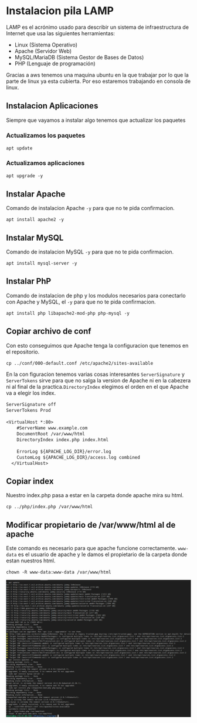 # Instalacion pila LAMP
LAMP es el acrónimo usado para describir un sistema de infraestructura de Internet que usa las siguientes herramientas:

- Linux (Sistema Operativo)
- Apache (Servidor Web)
- MySQL/MariaDB (Sistema Gestor de Bases de Datos)
- PHP (Lenguaje de programación)

Gracias a aws tenemos una maquina ubuntu en la que trabajar por lo que la parte de linux ya esta cubierta. Por eso estaremos trabajando en consola de linux.

## Instalacion Aplicaciones
Siempre que vayamos a instalar algo tenemos que actualizar los paquetes

### Actualizamos los paquetes
```
apt update
``` 

### Actualizamos aplicaciones
```
apt upgrade -y
```

## Instalar Apache
Comando de instalacion Apache `-y` para que no te pida confirmacion.
```
apt install apache2 -y
```


## Instalar MySQL 
Comando de instalacion MySQL `-y` para que no te pida confirmacion. 
```
apt install mysql-server -y
```

## Instalar PhP 
Comando de instalacion de php y los modulos necesarios para conectarlo con Apache y MySQL, el `-y` para que no te pida confirmacion.  
```
apt install php libapache2-mod-php php-mysql -y
```

## Copiar archivo de conf 
Con esto conseguimos que Apache tenga la configuracion que tenemos en el repositorio.  
```
cp ../conf/000-default.conf /etc/apache2/sites-available
```
En la con figuracion tenemos varias cosas interesantes `ServerSignature` y `ServerTokens` sirve para que no salga la version de Apache ni en la cabezera ni al final de la practica.`DirectoryIndex` elegimos el orden en el que Apache va a elegir los index.
```
ServerSignature off
ServerTokens Prod

<VirtualHost *:80>
    #ServerName www.example.com
    DocumentRoot /var/www/html
    DirectoryIndex index.php index.html
    
    ErrorLog ${APACHE_LOG_DIR}/error.log
    CustomLog ${APACHE_LOG_DIR}/access.log combined
  </VirtualHost>
  ```
## Copiar index
Nuestro index.php pasa a estar en la carpeta donde apache mira su html.
```
cp ../php/index.php /var/www/html
```  
## Modificar  propietario de /var/www/html al de apache
Este comando es necesario para que apache funcione correctamente. `www-data` es el usuario de apache y le damos el propietario de la carpeta donde estan nuestros html.
```
chown -R www-data:www-data /var/www/html
```
![](images/1.png)